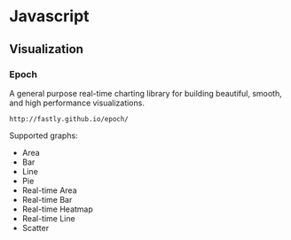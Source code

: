 # Javascript

## Visualization

### Epoch
A general purpose real-time charting library for building beautiful, smooth, and high performance visualizations.

```
http://fastly.github.io/epoch/
```

Supported graphs:
* Area
* Bar
* Line
* Pie
* Real-time Area
* Real-time Bar
* Real-time Heatmap
* Real-time Line
* Scatter
